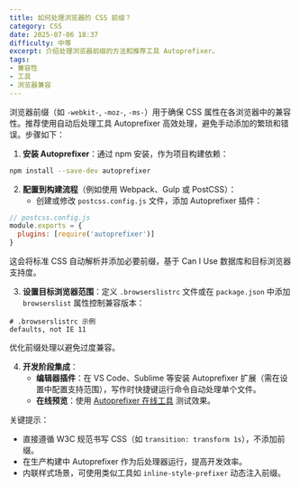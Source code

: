 ```yaml
---
title: 如何处理浏览器的 CSS 前缀？
category: CSS
date: 2025-07-06 18:37
difficulty: 中等
excerpt: 介绍处理浏览器前缀的方法和推荐工具 Autoprefixer。
tags:
- 兼容性
- 工具
- 浏览器兼容
---
```

浏览器前缀（如 `-webkit-`, `-moz-`, `-ms-`）用于确保 CSS 属性在各浏览器中的兼容性。推荐使用自动后处理工具 Autoprefixer 高效处理，避免手动添加的繁琐和错误。步骤如下：

1. **安装 Autoprefixer**：通过 npm 安装，作为项目构建依赖：
```bash
npm install --save-dev autoprefixer
```
2. **配置到构建流程**（例如使用 Webpack、Gulp 或 PostCSS）：  
   - 创建或修改 `postcss.config.js` 文件，添加 Autoprefixer 插件：
```javascript
// postcss.config.js
module.exports = {
  plugins: [require('autoprefixer')]
}
```
这会将标准 CSS 自动解析并添加必要前缀，基于 Can I Use 数据库和目标浏览器支持度。

3. **设置目标浏览器范围**：定义 `.browserslistrc` 文件或在 `package.json` 中添加 `browserslist` 属性控制兼容版本：
```text
# .browserslistrc 示例
defaults, not IE 11
```
优化前缀处理以避免过度兼容。

4. **开发阶段集成**：
   - **编辑器插件**：在 VS Code、Sublime 等安装 Autoprefixer 扩展（需在设置中配置支持范围），写作时快捷键运行命令自动处理单个文件。
   - **在线预览**：使用 [Autoprefixer 在线工具](https://autoprefixer.github.io/) 测试效果。

关键提示：
- 直接遵循 W3C 规范书写 CSS（如 `transition: transform 1s`），不添加前缀。
- 在生产构建中 Autoprefixer 作为后处理器运行，提高开发效率。
- 内联样式场景，可使用类似工具如 `inline-style-prefixer` 动态注入前缀。
